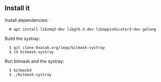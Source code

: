 Install it
----------

Install dependencies:
```
  # apt install libzmq3-dev libgtk-3-dev libappindicator3-dev golang
```

Build the systray:
```
  $ git clone 0xacab.org/leap/bitmask-systray
  $ cd bitmask-systray
```

Run bitmask and the systray:
```
  $ bitmaskd
  $ ./bitmask-systray
```
